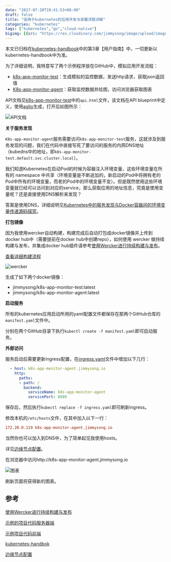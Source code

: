 ```yaml
---
date: "2017-07-20T19:41:53+08:00"
draft: false
title: "适用于kubernetes的应用开发与部署流程详解"
categories: "kubernetes"
tags: ["kubernetes","go","cloud-native"]
bigimg: [{src: "https://res.cloudinary.com/jimmysong/image/upload/images/20170714048.jpg", desc: "风和日丽@野三坡 Jul 14,2017"}]
---
```


本文已归档在[kubernetes-handbook](https://github.com/rootsongjc/kubernetes-handbook)中的第3章【用户指南】中，一切更新以kubernetes-handbook中为准。

为了详细说明，我特意写了两个示例程序放在GitHub中，模拟应用开发流程：

- [k8s-app-monitor-test](https://github.com/rootsongjc/k8s-app-monitor-test)：生成模拟的监控数据，发送http请求，获取json返回值
- [K8s-app-monitor-agent](https://github.com/rootsongjc/k8s-app-monitor-agent)：获取监控数据并绘图，访问浏览器获取图表

API文档见[k8s-app-monitor-test](https://github.com/rootsongjc/k8s-app-monitor-test)中的`api.html`文件，该文档在API blueprint中定义，使用[aglio](https://github.com/danielgtaylor/aglio)生成，打开后如图所示：

![API文档](https://res.cloudinary.com/jimmysong/image/upload/images/k8s-app-monitor-test-api-doc.jpg)

**关于服务发现**

`K8s-app-monitor-agent`服务需要访问`k8s-app-monitor-test`服务，这就涉及到服务发现的问题，我们在代码中直接写死了要访问的服务的内网DNS地址（kubedns中的地址，即`k8s-app-monitor-test.default.svc.cluster.local`）。

我们知道Kubernetes在启动Pod的时候为容器注入环境变量，这些环境变量在所有的 namespace 中共享（环境变量是不断追加的，新启动的Pod中将拥有老的Pod中所有的环境变量，而老的Pod中的环境变量不变）。但是既然使用这些环境变量就已经可以访问到对应的service，那么获取应用的地址信息，究竟是使用变量呢？还是直接使用DNS解析来发现？

答案是使用DNS，详细说明见[Kubernetes中的服务发现与Docker容器间的环境变量传递源码探究](https://jimmysong.io/blogs/exploring-kubernetes-env-with-docker/)。

**打包镜像**

因为我使用wercker自动构建，构建完成后自动打包成docker镜像并上传到docker hub中（需要提前在docker hub中创建repo），如何使用 wercker 做持续构建与发布，并集成docker hub插件请参考[使用Wercker进行持续构建与发布](https://jimmysong.io/blogs/continuous-integration-with-wercker/)。

[查看详细构建流程](https://app.wercker.com/jimmysong/k8s-app-monitor-agent/)

![wercker](https://res.cloudinary.com/jimmysong/image/upload/images/k8s-app-monitor-agent-wercker.jpg)

生成了如下两个docker镜像：

- jimmysong/k8s-app-monitor-test:latest
- jimmysong/k8s-app-monitor-agent:latest

**启动服务**

所有的kubernetes应用启动所用的yaml配置文件都保存在那两个GitHub仓库的`manifest.yaml`文件中。

分别在两个GitHub目录下执行`kubectl create -f manifest.yaml`即可启动服务。

**外部访问**

服务启动后需要更新ingress配置，在[ingress.yaml](https://github.com/rootsongjc/kubernetes-handbook/blob/master/manifests/traefik-ingress/ingress.yaml)文件中增加以下几行：

```Yaml
  - host: k8s-app-monitor-agent.jimmysong.io
    http:
      paths:
      - path: /
        backend:
          serviceName: k8s-app-monitor-agent
          servicePort: 8080
```

保存后，然后执行`kubectl replace -f ingress.yaml`即可刷新ingress。

修改本机的`/etc/hosts`文件，在其中加入以下一行：

```ini
172.20.0.119 k8s-app-monitor-agent.jimmysong.io
```

当然你也可以加入到DNS中，为了简单起见我使用hosts。

详见[边缘节点配置](https://github.com/rootsongjc/kubernetes-handbook/blob/master/practice/edge-node-configuration.md)。

在浏览器中访问http://k8s-app-monitor-agent.jimmysong.io

![图表](https://res.cloudinary.com/jimmysong/image/upload/images/k8s-app-monitor-agent.jpg)

刷新页面将获得新的图表。

## 参考

[使用Wercker进行持续构建与发布](https://jimmysong.io/blogs/continuous-integration-with-wercker/)

[示例的项目代码服务器端](https://app.wercker.com/jimmysong/k8s-app-monitor-agent/)

[示例项目代码前端](https://github.com/rootsongjc/k8s-app-monitor-agent)

[kubernetes-handbok](https://jimmysong.io/kubernetes-handbook/)

[边缘节点配置](https://github.com/rootsongjc/kubernetes-handbook/blob/master/practice/edge-node-configuration.md)
